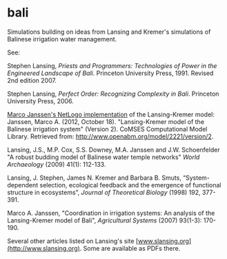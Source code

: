 bali
====

Simulations building on ideas from Lansing and Kremer's simulations of
Balinese irrigation water management.

See:

Stephen Lansing, *Priests and Programmers: Technologies of Power in the
Engineered Landscape of Bali*. Princeton University Press, 1991. Revised
2nd edition 2007.

Stephen Lansing, *Perfect Order: Recognizing Complexity in Bali*.
Princeton University Press, 2006.

[Marco Janssen's NetLogo implementation](http://www.openabm.org/model/2221/version/2)
of the Lansing-Kremer model:  
Janssen, Marco A. (2012, October 18). "Lansing-Kremer model of the
Balinese irrigation system" (Version 2). CoMSES Computational Model
Library. Retrieved from: http://www.openabm.org/model/2221/version/2.

Lansing, J.S., M.P. Cox, S.S. Downey, M.A. Janssen and J.W. Schoenfelder
"A robust budding model of Balinese water temple networks" *World
Archaeology* (2009) 41(1): 112-133.

Lansing, J. Stephen, James N. Kremer and Barbara B. Smuts,
“System-dependent selection, ecological feedback and the emergence of
functional structure in ecosystems”, *Journal of Theoretical Biology*
(1998) 192, 377-391.

Marco A. Janssen, "Coordination in irrigation systems: An analysis of
the Lansing-Kremer model of Bali", *Agricultural Systems* (2007)
93(1-3): 170-190.

Several other articles listed on Lansing's site
[www.slansing.org](http://www.slansing.org).  Some are available as PDFs there.

